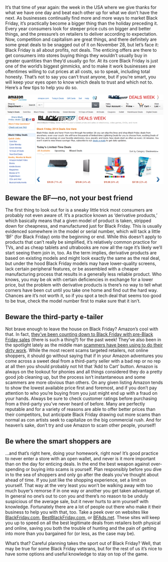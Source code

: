 <!--t Turkey Tech – Geeks, Beware Black Friday Deals t-->
<!--tag 2014,archive,features,thinkboxly,web tag-->
<!--image /content/images/turkey-tech-geeks-beware-black-friday/AmazonBF-640x3601.png image-->
  
It’s that time of year again: the week in the USA where we give thanks for what we have one day and beat each other up for what we don’t have the next. As businesses continually find more and more ways to market Black Friday, it’s practically become a bigger thing than the holiday preceding it. Every year consumers look for steeper price cuts on bigger and better things, and the pressure’s on retailers to deliver according to expectation. Now, competition and capitalism are great things, and there definitely are some great deals to be snagged out of it on November 28, but let’s face it: Black Friday is all about profits, not deals. The enticing offers are there to get consumers into stores buying things they wouldn’t usually buy in greater quantities than they’d usually go for. At its core Black Friday is just one of the world’s biggest gimmicks, and to make it work businesses are oftentimes willing to cut prices at all costs, so to speak, including total honesty. That’s not to say you can’t trust anyone, but if you’re smart, you will keep your eyes open to know which deals to trust and which not to. Here’s a few tips to help you do so.  
  
![](/content/images/turkey-tech-geeks-beware-black-friday/AmazonBF-640x3601.png)  
  

## Beware the BF—no, not your best friend

  
The first thing to look out for is a sneaky little trick most consumers are probably not even aware of. It’s a practice known as ‘derivative products,’ which basically means that a given model of product is taken, stripped down for cheapness, and manufactured just for Black Friday. This is usually evidenced somewhere in the model or serial number, which will tack a little ‘BF’ (for Black Friday) onto the beginning or end. While this doesn’t apply to products that can’t really be simplified, it’s relatively common practice for TVs, and as cheap tablets and ultrabooks are now all the rage it’s likely we’ll start seeing them join in, too. As the term implies, derivative products are based on existing models and might look exactly the same as the real deal, but under the hood Black Friday models may have lower-quality screens, lack certain peripheral features, or be assembled with a cheaper manufacturing process that results in a generally less reliable product. Who knows, you may be ok with certain deficiencies in exchange for a lower price, but the problem with derivative products is there’s no way to tell what corners have been cut until you take one home and find out the hard way. Chances are it’s not worth it, so if you spot a tech deal that seems too good to be true, check the model number first to make sure that it isn’t.  
  

## Beware the third-party e-tailer

  
Not brave enough to leave the house on Black Friday? Amazon’s cool with that. In fact, [they’ve been counting down to Black Friday with pre-Black Friday sales](http://www.amazon.com/b/?_encoding=UTF8&camp=1789&creative=390957&hvadid=33057524077&hvdev=c&hvexid=&hvnetw=g&hvpone=&hvpos=1t1&hvptwo=&hvqmt=b&hvrand=16430150787552686911&linkCode=ur2&node=384082011&ref=pd_sl_31tmmns21b_b&tag=think03f-20&linkId=ODU6FDL6VG5S2AL5) (there is such a thing?) for the past week! They’ve also been in the spotlight lately as the middle man [scammers have been using to do their dirty work](http://www.polygon.com/2014/11/19/7245707/wal-mart-got-scammed-into-selling-ps4-consoles-for-90). While the most recent scams targeted retailers, not online shoppers, it should go without saying that if in your Amazon adventures you come across a sweet deal from a third-party seller with a bad rep or no rep at all then you should probably not hit that ‘Add to Cart’ button. Amazon is always on the lookout for phonies and all things considered they do a pretty good job cleaning up, but the process isn’t instantaneous and some scammers are more obvious than others. On any given listing Amazon tends to show the lowest available price first and foremost, and if you don’t pay attention to who you’re buying from you just might end up with a fraud on your hands. Always be sure to check customer ratings before purchasing from a third-party you’ve never heard of before. Many are perfectly reputable and for a variety of reasons are able to offer better prices than their competitors, but anticipate Black Friday drawing out more scams than normal as con artists seek to capitalize on the big commercial rush. And for heaven’s sake, don’t try and use Amazon to scam other people, yourself!  
  

## Be where the smart shoppers are

  
…and that’s right here, doing your homework, right now! It’s good practice to never enter a store with an open wallet, and never is it more important than on the day for enticing deals. In the end the best weapon against over-spending or buying into scams is yourself. Plan responsibly before you dive in to the sea of shoppers and only go after the deals you’ve thought about ahead of time. If you just like the shopping experience, set a limit on yourself. That way at the very least you won’t be walking away with too much buyer’s remorse if in one way or another you get taken advantage of. In general no one’s out to con you and there’s no reason to be unduly suspicious of the average sale, but it never hurts to arm yourself with knowledge. Fortunately there are a lot of people out there who make it their business to help you with that, too. Take a peek over on websites like [BlackFriday.com](https://BlackFriday.com), [BestBlackFriday.com](http://bestblackfriday.com/), or [BFAds.net](http://bfads.net/). These sites will keep you up to speed on all the best legitimate deals from retailers both physical and online, saving you both the trouble of hunting and the pain of getting into more than you bargained for (or less, as the case may be).  
  
What’s that? Careful planning takes the sport out of Black Friday? Well, that may be true for some Black Friday veterans, but for the rest of us it’s nice to have some options and useful knowledge to stay on top of the game.
